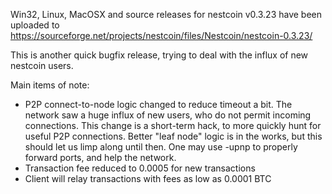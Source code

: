 Win32, Linux, MacOSX and source releases for nestcoin v0.3.23 have been uploaded to
https://sourceforge.net/projects/nestcoin/files/Nestcoin/nestcoin-0.3.23/

This is another quick bugfix release, trying to deal with the influx of new nestcoin users.

Main items of note:

* P2P connect-to-node logic changed to reduce timeout a bit.  The network saw a huge influx of new users, who do not permit incoming connections.  This change is a short-term hack, to more quickly hunt for useful P2P connections.  Better "leaf node" logic is in the works, but this should let us limp along until then.  One may use -upnp to properly forward ports, and help the network.
* Transaction fee reduced to 0.0005 for new transactions
* Client will relay transactions with fees as low as 0.0001 BTC
